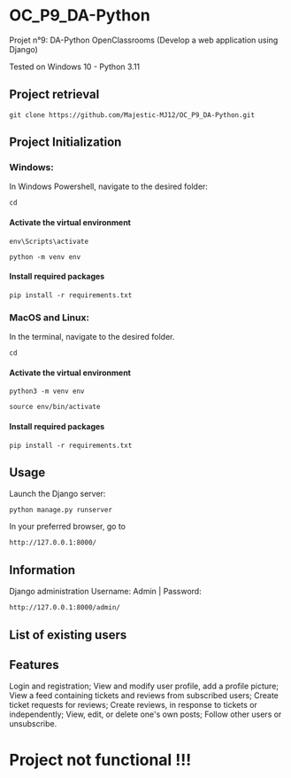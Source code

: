 # OC_P9_DA-Python
Projet n°9: DA-Python OpenClassrooms (Develop a web application using Django)

Tested on Windows 10 - Python 3.11

## Project retrieval

```
git clone https://github.com/Majestic-MJ12/OC_P9_DA-Python.git
```

## Project Initialization

### Windows:

In Windows Powershell, navigate to the desired folder:

```
cd
```

#### Activate the virtual environment

```
env\Scripts\activate
```
```
python -m venv env
```

#### Install required packages

```
pip install -r requirements.txt
```

### MacOS and Linux:

In the terminal, navigate to the desired folder.

```
cd
```

#### Activate the virtual environment

```
python3 -m venv env
```
```
source env/bin/activate
```

#### Install required packages

```
pip install -r requirements.txt
```

## Usage

Launch the Django server:

```
python manage.py runserver
```

In your preferred browser, go to 
```
http://127.0.0.1:8000/
```

## Information

Django administration
Username: Admin | Password: 

```
http://127.0.0.1:8000/admin/
```

## List of existing users

## Features

Login and registration;
View and modify user profile, add a profile picture;
View a feed containing tickets and reviews from subscribed users;
Create ticket requests for reviews;
Create reviews, in response to tickets or independently;
View, edit, or delete one's own posts;
Follow other users or unsubscribe.


# Project not functional !!!
